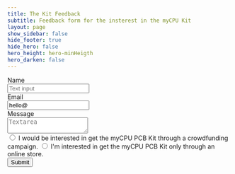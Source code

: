 ```yaml
---
title: The Kit Feedback
subtitle: Feedback form for the insterest in the myCPU Kit
layout: page
show_sidebar: false
hide_footer: true
hide_hero: false
hero_height: hero-minHeigth
hero_darken: false
---
```

<form type="POST" action="mailto:mylabpcb@gmail.com">
<div class="field">
  <label class="label">Name</label>
  <div class="control">
    <input class="input" type="text" placeholder="Text input">
  </div>
</div>
<div class="field">
  <label class="label">Email</label>
  <div class="control has-icons-left has-icons-right">
    <input class="input" type="email" placeholder="Email input" value="hello@">
    <span class="icon is-small is-left">
      <i class="fas fa-envelope"></i>
    </span>
  </div>
</div>
<div class="field">
  <label class="label">Message</label>
  <div class="control">
    <textarea class="textarea" placeholder="Textarea"></textarea>
  </div>
</div>
<div class="field">
  <div class="control">
    <label class="radio">
      <input type="radio" name="question">
      I would be interested in get the myCPU PCB Kit through a crowdfunding campaign.
    </label>
    <label class="radio">
      <input type="radio" name="question">
    I'm interested in get the myCPU PCB Kit only through an online store.
    </label>
  </div>
</div>
<div class="field is-grouped">
  <div class="control">
    <button class="button is-link">Submit</button>
  </div>
</div>
</form>